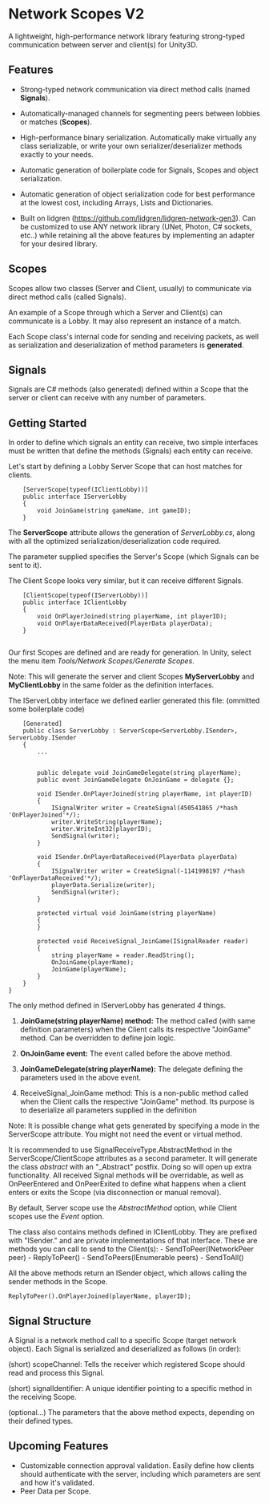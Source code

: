 
Network Scopes V2
=================
A lightweight, high-performance network library featuring strong-typed communication between server and client(s) for Unity3D.


Features
--------
- Strong-typed network communication via direct method calls (named **Signals**).

- Automatically-managed channels for segmenting peers between lobbies or matches (**Scopes**).

- High-performance binary serialization. Automatically make virtually any class serializable, or write your own serializer/deserializer methods exactly to your needs.

- Automatic generation of boilerplate code for Signals, Scopes and object serialization.

- Automatic generation of object serialization code for best performance at the lowest cost, including Arrays, Lists and Dictionaries.

- Built on lidgren (https://github.com/lidgren/lidgren-network-gen3). Can be customized to use ANY network library (UNet, Photon, C# sockets, etc..) while retaining all the above features by implementing an adapter for your desired library.

Scopes
------
Scopes allow two classes (Server and Client, usually) to communicate via direct method calls (called Signals).

An example of a Scope through which a Server and Client(s) can communicate is a Lobby. It may also represent an instance of a match.

Each Scope class's internal code for sending and receiving packets, as well as serialization and deserialization of method parameters is **generated**.

Signals
-------
Signals are C# methods (also generated) defined within a Scope that the server or client can receive with any number of parameters.



Getting Started
---------------

In order to define which signals an entity can receive, two simple interfaces must be written that define the methods (Signals) each entity can receive.

Let's start by defining a Lobby Server Scope that can host matches for clients.

```
	[ServerScope(typeof(IClientLobby))]
   	public interface IServerLobby
   	{
   		void JoinGame(string gameName, int gameID);
   	}
```
The **ServerScope** attribute allows the generation of *ServerLobby.cs*, along with all the optimized serialization/deserialization code required.

The parameter supplied specifies the Server's Scope (which Signals can be sent to it).

The Client Scope looks very similar, but it can receive different Signals.
```
	[ClientScope(typeof(IServerLobby))]
	public interface IClientLobby
	{
		void OnPlayerJoined(string playerName, int playerID);
		void OnPlayerDataReceived(PlayerData playerData);
	}


```

Our first Scopes are defined and are ready for generation. In Unity, select the menu item *Tools/Network Scopes/Generate Scopes*.

Note: This will generate the server and client Scopes **MyServerLobby** and **MyClientLobby** in the same folder as the definition interfaces.


The IServerLobby interface we defined earlier generated this file: (ommitted some boilerplate code)
```
	[Generated]
	public class ServerLobby : ServerScope<ServerLobby.ISender>, ServerLobby.ISender
	{
        ...


		public delegate void JoinGameDelegate(string playerName);
		public event JoinGameDelegate OnJoinGame = delegate {};

		void ISender.OnPlayerJoined(string playerName, int playerID)
		{
			ISignalWriter writer = CreateSignal(450541865 /*hash 'OnPlayerJoined'*/);
			writer.WriteString(playerName);
			writer.WriteInt32(playerID);
			SendSignal(writer);
		}

		void ISender.OnPlayerDataReceived(PlayerData playerData)
		{
			ISignalWriter writer = CreateSignal(-1141998197 /*hash 'OnPlayerDataReceived'*/);
			playerData.Serialize(writer);
			SendSignal(writer);
		}

		protected virtual void JoinGame(string playerName)
		{
		}

		protected void ReceiveSignal_JoinGame(ISignalReader reader)
		{
			string playerName = reader.ReadString();
			OnJoinGame(playerName);
			JoinGame(playerName);
		}
	}
}

```

The only method defined in IServerLobby has generated *4* things.
  1. **JoinGame(string playerName) method:** The method called (with same definition parameters) when the Client calls its respective "JoinGame" method. Can be overridden to define join logic.

  2. **OnJoinGame event:** The event called before the above method.

  3. **JoinGameDelegate(string playerName):** The delegate defining the parameters used in the above event.

  4. ReceiveSignal_JoinGame method: This is a non-public method called when the Client calls the respective "JoinGame" method.
        Its purpose is to deserialize all parameters supplied in the definition

Note: It is possible change what gets generated by specifying a mode in the ServerScope attribute. You might not need the event or virtual method.

It is recommended to use SignalReceiveType.AbstractMethod in the ServerScope/ClientScope attributes as a second parameter. It will generate the class *abstract* with an "_Abstract" postfix. 
Doing so will open up extra functionality. All received Signal methods will be overridable, as well as OnPeerEntered and OnPeerExited to define what happens when a client enters or exits the Scope (via disconnection or manual removal).

By default, Server scope use the *AbstractMethod* option, while Client scopes use the *Event* option.


The class also contains methods defined in IClientLobby. They are prefixed with "ISender." and are private implementations of that interface. These are methods you can call to send to the Client(s):
    - SendToPeer(INetworkPeer peer)
    - ReplyToPeer()
    - SendToPeers(IEnumerable<INetworkPeer> peers)
    - SendToAll()

All the above methods return an ISender object, which allows calling the sender methods in the Scope.
 
`
    ReplyToPeer().OnPlayerJoined(playerName, playerID);
`

Signal Structure
-----------------

A Signal is a network method call to a specific Scope (target network object). Each Signal is serialized and deserialized as follows (in order):

(short) scopeChannel: Tells the receiver which registered Scope should read and process this Signal.

(short) signalIdentifier: A unique identifier pointing to a specific method in the receiving Scope.

(optional...) The parameters that the above method expects, depending on their defined types.


Upcoming Features
------------------

- Customizable connection approval validation. Easily define how clients should authenticate with the server, including which parameters are sent and how it's validated.
- Peer Data per Scope.